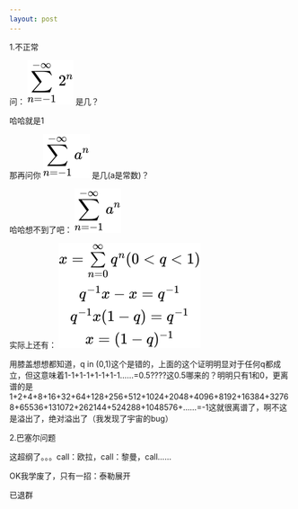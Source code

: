 ```yaml
---
layout: post
---
```


1.不正常
  
问：
![](/assets/img/is.svg)
是几？
  
哈哈就是1

那再问你
![](/assets/img/ca.svg)
是几(a是常数)？

哈哈想不到了吧：
![](/assets/img/ca.svg)
  
实际上还有：
![](/assets/img/db.svg)

用膝盖想想都知道，q in (0,1)这个是错的，上面的这个证明明显对于任何q都成立，但这意味着1-1+1-1+1-1+1-1……=0.5????这0.5哪来的？明明只有1和0，更离谱的是1+2+4+8+16+32+64+128+256+512+1024+2048+4096+8192+16384+32768+65536+131072+262144+524288+1048576+……=-1这就很离谱了，啊不这是溢出了，绝对溢出了（我发现了宇宙的bug）
  
2.巴塞尔问题
  
这超纲了。。。call：欧拉，call：黎曼，call……

OK我学废了，只有一招：泰勒展开
  
已退群